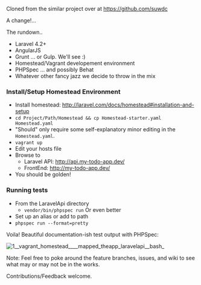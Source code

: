 Cloned from the similar project over at https://github.com/suwdc

A change!...

The rundown..

* Laravel 4.2+
* AngularJS
* Grunt ... or Gulp. We'll see :)
* Homestead/Vagrant developement environment
* PHPSpec ... and possibly Behat
* Whatever other fancy jazz we decide to throw in the mix

### Install/Setup Homestead Environment

* Install homestead: http://laravel.com/docs/homestead#installation-and-setup
* `cd Project/Path/Homestead && cp Homestead-starter.yaml Homestead.yaml`
* "Should" only require some self-explanatory minor editing in the `Homestead.yaml`.
* `vagrant up`
* Edit your hosts file
* Browse to
  * Laravel API: http://api.my-todo-app.dev/
  * FrontEnd: http://my-todo-app.dev/
* You should be golden!

### Running tests

* From the LaravelApi directory
    * `vendor/bin/phpspec run`
Or even better
* Set up an alias or add to path
* `phpspec run --format=pretty`

Voila! Beautiful documentation-ish test output with PHPSpec:

![1__vagrant_homestead____mapped_theapp_laravelapi__bash_](https://cloud.githubusercontent.com/assets/1240178/3486446/18fa3756-0439-11e4-9d43-61598f2c9bf4.png)

Note: Feel free to poke around the feature branches, issues, and wiki to see what may or may not be in the works.

Contributions/Feedback welcome.

